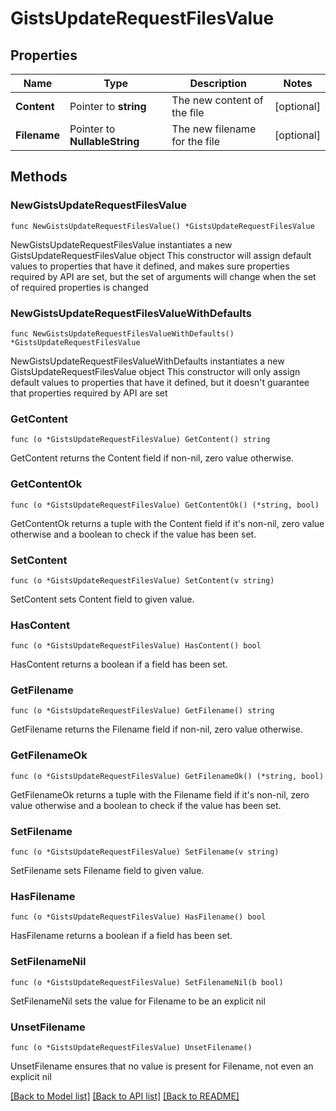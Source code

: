 # GistsUpdateRequestFilesValue

## Properties

Name | Type | Description | Notes
------------ | ------------- | ------------- | -------------
**Content** | Pointer to **string** | The new content of the file | [optional] 
**Filename** | Pointer to **NullableString** | The new filename for the file | [optional] 

## Methods

### NewGistsUpdateRequestFilesValue

`func NewGistsUpdateRequestFilesValue() *GistsUpdateRequestFilesValue`

NewGistsUpdateRequestFilesValue instantiates a new GistsUpdateRequestFilesValue object
This constructor will assign default values to properties that have it defined,
and makes sure properties required by API are set, but the set of arguments
will change when the set of required properties is changed

### NewGistsUpdateRequestFilesValueWithDefaults

`func NewGistsUpdateRequestFilesValueWithDefaults() *GistsUpdateRequestFilesValue`

NewGistsUpdateRequestFilesValueWithDefaults instantiates a new GistsUpdateRequestFilesValue object
This constructor will only assign default values to properties that have it defined,
but it doesn't guarantee that properties required by API are set

### GetContent

`func (o *GistsUpdateRequestFilesValue) GetContent() string`

GetContent returns the Content field if non-nil, zero value otherwise.

### GetContentOk

`func (o *GistsUpdateRequestFilesValue) GetContentOk() (*string, bool)`

GetContentOk returns a tuple with the Content field if it's non-nil, zero value otherwise
and a boolean to check if the value has been set.

### SetContent

`func (o *GistsUpdateRequestFilesValue) SetContent(v string)`

SetContent sets Content field to given value.

### HasContent

`func (o *GistsUpdateRequestFilesValue) HasContent() bool`

HasContent returns a boolean if a field has been set.

### GetFilename

`func (o *GistsUpdateRequestFilesValue) GetFilename() string`

GetFilename returns the Filename field if non-nil, zero value otherwise.

### GetFilenameOk

`func (o *GistsUpdateRequestFilesValue) GetFilenameOk() (*string, bool)`

GetFilenameOk returns a tuple with the Filename field if it's non-nil, zero value otherwise
and a boolean to check if the value has been set.

### SetFilename

`func (o *GistsUpdateRequestFilesValue) SetFilename(v string)`

SetFilename sets Filename field to given value.

### HasFilename

`func (o *GistsUpdateRequestFilesValue) HasFilename() bool`

HasFilename returns a boolean if a field has been set.

### SetFilenameNil

`func (o *GistsUpdateRequestFilesValue) SetFilenameNil(b bool)`

 SetFilenameNil sets the value for Filename to be an explicit nil

### UnsetFilename
`func (o *GistsUpdateRequestFilesValue) UnsetFilename()`

UnsetFilename ensures that no value is present for Filename, not even an explicit nil

[[Back to Model list]](../README.md#documentation-for-models) [[Back to API list]](../README.md#documentation-for-api-endpoints) [[Back to README]](../README.md)


